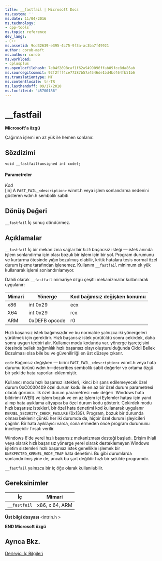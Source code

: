 ```yaml
---
title: __fastfail | Microsoft Docs
ms.custom: ''
ms.date: 11/04/2016
ms.technology:
- cpp-tools
ms.topic: reference
dev_langs:
- C++
ms.assetid: 9cd32639-e395-4c75-9f3a-ac3ba7f49921
author: corob-msft
ms.author: corob
ms.workload:
- cplusplus
ms.openlocfilehash: 7e04f2898caf1f62a9499096ffab09fce8da86ab
ms.sourcegitcommit: 92f2fff4ce77387b57a4546de1bd4bd464fb51b6
ms.translationtype: MT
ms.contentlocale: tr-TR
ms.lasthandoff: 09/17/2018
ms.locfileid: "45700186"
---
```

# <a name="fastfail"></a>__fastfail
**Microsoft'a özgü**  
  
 Çağırma işlemi en az yük ile hemen sonlanır.  
  
## <a name="syntax"></a>Sözdizimi  
  
```  
void __fastfail(unsigned int code);  
```  
  
#### <a name="parameters"></a>Parametreler  
*Kod*<br/>
[in] A `FAST_FAIL_<description>` winnt.h veya işlem sonlandırma nedenini gösteren wdm.h sembolik sabiti.  
  
## <a name="return-value"></a>Dönüş Değeri  
 `__fastfail` İç sonuç döndürmez.  
  
## <a name="remarks"></a>Açıklamalar  
 `__fastfail` İç bir mekanizma sağlar bir *hızlı başarısız* isteği — istek anında işlem sonlandırma için olası bozuk bir işlem için bir yol. Program durumunu ve kurtarma ötesinde yığın bozulmuş olabilir, kritik hatalara tesis normal özel durum işleme tarafından işlenemez. Kullanım `__fastfail` minimum ek yük kullanarak işlemi sonlandırılamıyor.  
  
 Dahili olarak `__fastfail` mimariye özgü çeşitli mekanizmalar kullanılarak uygulanır:  
  
|Mimari|Yönerge|Kod bağımsız değişken konumu|  
|------------------|-----------------|-------------------------------|  
|x86|int 0x29|ecx|  
|X64|int 0x29|rcx|  
|ARM|0xDEFB opcode|r0|  
  
 Hızlı başarısız istek bağımsızdır ve bu normalde yalnızca iki yönergeleri yürütmek için gerektirir. Hızlı başarısız istek yürütüldü sonra çekirdek, daha sonra uygun tedbiri alır. Kullanıcı modu kodunda var. yönerge işaretçisini ötesinde bellek bağımlılık hızlı başarısız olayı oluşturulduğunda Ciddi Bellek Bozulması olsa bile bu ve güvenilirliği en üst düzeye çıkarır.  
  
 `code` Bağımsız değişken — birini `FAST_FAIL_<description>` winnt.h veya hata durumu türünü wdm.h—describes sembolik sabit değerler ve ortama özgü bir şekilde hata raporları eklenmiştir.  
  
 Kullanıcı modu hızlı başarısız istekleri, ikinci bir şans edilemeyecek özel durum 0xC0000409 özel durum kodu ile en az bir özel durum parametresi olarak görünür. İlk özel durum parametresi `code` değeri. Windows hata bildirimi (WER) ve işlem bozuk ve en az işlem içi Eylemler hatası için yanıt alınıp hata ayıklama altyapısı bu özel durum kodu gösterir. Çekirdek modu hızlı başarısız istekleri, bir özel hata denetimi kod kullanarak uygulanır `KERNEL_SECURITY_CHECK_FAILURE` (0x139). Program, bozuk bir durumda olması beklenir çünkü her iki durumda da, hiçbir özel durum işleyicileri çağrılır. Bir hata ayıklayıcı varsa, sona ermeden önce program durumunu inceleyebilir fırsatı verilir.  
  
 Windows 8'de yerel hızlı başarısız mekanizması desteği başladı. Erişim ihlali veya olarak hızlı başarısız yönerge yerel olarak desteklemeyen Windows işletim sistemleri hızlı başarısız istek genellikle işlemek bir `UNEXPECTED_KERNEL_MODE_TRAP` hata denetimi. Bu gibi durumlarda sonlandırılmış yine de, ancak bu şart değildir hızlı bir şekilde programdır.  
  
 `__fastfail` yalnızca bir iç öğe olarak kullanılabilir.  
  
## <a name="requirements"></a>Gereksinimler  
  
|İç|Mimari|  
|---------------|------------------|  
|`__fastfail`|x86, x 64, ARM|  
  
 **Üst bilgi dosyası** \<intrin.h >  
  
**END Microsoft özgü**  
  
## <a name="see-also"></a>Ayrıca Bkz.  
 [Derleyici İç Bilgileri](../intrinsics/compiler-intrinsics.md)
